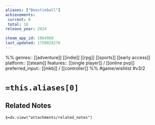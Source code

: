```yaml
---
aliases: ["Beastieball"]
achievements:
 current: 0
 total: 16
release_year: 2024

steam_app_id: 1864950
last_updated: 1750028276
---
```

%%
genres:: [[adventure]] [[indie]] [[rpg]] [[sports]] [[early access]]
platform:: [[steam]]
features:: [[single player]] / [[online pvp]]
preferred_input:: [[mkb]] / [[controller]]
%%
#game/wishlist
#v3/2

# `=this.aliases[0]`
## Related Notes
`$=dv.view("attachments/related_notes")`